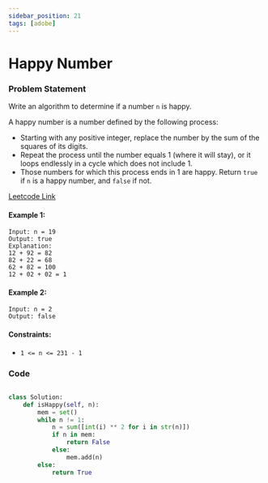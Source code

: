 ```yaml
---
sidebar_position: 21
tags: [adobe]
---
```


# Happy Number

### Problem Statement

Write an algorithm to determine if a number `n` is happy.

A happy number is a number defined by the following process:

- Starting with any positive integer, replace the number by the sum of the squares of its digits.
- Repeat the process until the number equals 1 (where it will stay), or it loops endlessly in a cycle which does not include 1.
- Those numbers for which this process ends in 1 are happy.
Return `true` if `n` is a happy number, and `false` if not.

[Leetcode Link](https://leetcode.com/problems/happy-number/)

#### Example 1:

```
Input: n = 19
Output: true
Explanation:
12 + 92 = 82
82 + 22 = 68
62 + 82 = 100
12 + 02 + 02 = 1
```

#### Example 2:

```
Input: n = 2
Output: false
```

#### Constraints:

- `1 <= n <= 231 - 1`

### Code

```python title="Python Code"

class Solution:
    def isHappy(self, n):
        mem = set()
        while n != 1:
            n = sum([int(i) ** 2 for i in str(n)])
            if n in mem:
                return False
            else:
                mem.add(n)
        else:
            return True
```

